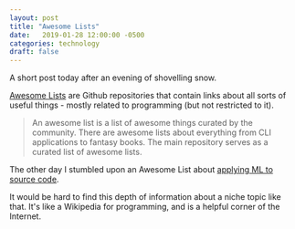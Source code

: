```yaml
---
layout: post
title: "Awesome Lists"
date:   2019-01-28 12:00:00 -0500
categories: technology
draft: false
---
```


A short post today after an evening of shovelling snow.

[Awesome Lists](https://github.com/topics/awesome-list) are Github repositories that contain links about all sorts of useful things - mostly related to programming (but not restricted to it). 

> An awesome list is a list of awesome things curated by the community. There are awesome lists about everything from CLI applications to fantasy books. The main repository serves as a curated list of awesome lists.

The other day I stumbled upon an Awesome List about [applying ML to source code](https://github.com/src-d/awesome-machine-learning-on-source-code). 

It would be hard to find this depth of information about a niche topic like that. It's like a Wikipedia for programming, and is a helpful corner of the Internet.